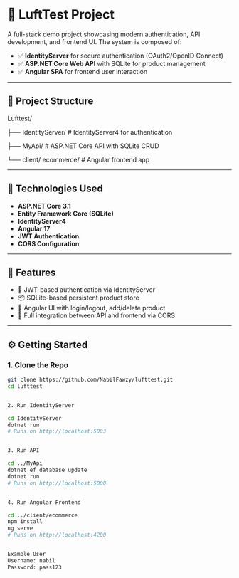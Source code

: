 # 🚀 LuftTest Project

A full-stack demo project showcasing modern authentication, API development, and frontend UI. The system is composed of:

- ✅ **IdentityServer** for secure authentication (OAuth2/OpenID Connect)
- ✅ **ASP.NET Core Web API** with SQLite for product management
- ✅ **Angular SPA** for frontend user interaction

---

## 📁 Project Structure

Lufttest/

├── IdentityServer/ # IdentityServer4 for authentication

├── MyApi/ # ASP.NET Core API with SQLite CRUD

└── client/ ecommerce/ # Angular frontend app


---

## 🧰 Technologies Used

- **ASP.NET Core 3.1**
- **Entity Framework Core (SQLite)**
- **IdentityServer4**
- **Angular 17**
- **JWT Authentication**
- **CORS Configuration**

---

## 🧪 Features

- 🔐 JWT-based authentication via IdentityServer
- 📦 SQLite-based persistent product store
- 🛒 Angular UI with login/logout, add/delete product
- 🔄 Full integration between API and frontend via CORS

---

## ⚙️ Getting Started

### 1. Clone the Repo

```bash
git clone https://github.com/NabilFawzy/lufttest.git
cd lufttest


2. Run IdentityServer

cd IdentityServer
dotnet run
# Runs on http://localhost:5003


3. Run API

cd ../MyApi
dotnet ef database update
dotnet run
# Runs on http://localhost:5000


4. Run Angular Frontend

cd ../client/ecommerce
npm install
ng serve
# Runs on http://localhost:4200


Example User
Username: nabil
Password: pass123




